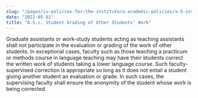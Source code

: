 ```yaml
---
slug: "/pages/iv-policies-for-the-institute/a-academic-policies/a-5-instruction/a-5-c-student-grading-of-other-students-work"
date: "2021-05-01"
title: "A.5.c. Student Grading of Other Students' Work"
---
```


Graduate assistants or work-study students acting as teaching assistants shall not participate in the evaluation or grading of the work of other students. In exceptional cases, faculty such as those teaching a practicum or methods course in language teaching may have their students correct the written work of students taking a lower language course. Such faculty-supervised correction is appropriate so long as it does not entail a student giving another student an evaluation or grade. In such cases, the supervising faculty shall ensure the anonymity of the student whose work is being corrected.
